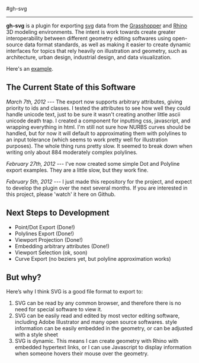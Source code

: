 #gh-svg

---

__gh-svg__ is a plugin for exporting [svg](http://www.w3.org/Graphics/SVG/) data from the [Grasshopper](http://grasshopper3d.com) and
[Rhino](http://www.rhino3d.com/) 3D modeling environments. The intent is work towards create greater
interoperability between different geometry editing softwares using open-source data
format standards, as well as making it easier to create dynamic interfaces
for topics that rely heavily on illustration and geometry, such as architecture,
urban design, industrial design, and data visualization.


Here's an [example](http://benjamingolder.com/static/files/dynamic_example.html).


## The Current State of this Software

_March 7th, 2012 ---_ The export now supports arbitrary attributes, giving priority to ids and classes. I tested the attributes to see how well they
could handle unicode text, just to be sure it wasn't creating another little ascii unicode death trap.
I created a component for inputting css,
javascript, and wrapping everything in html. I'm still not sure how NURBS
curves should be handled, but for now it will default to approximating them
with polylines to an input tolerance (which seems to work pretty well for
illustration purposes). The whole thing runs pretty slow. It seemed to break
down when writing only about 884 moderately complex polylines.

_February 27th, 2012 ---_ I've now created some simple Dot and Polyline export
examples. They are a little slow, but they work fine.

_February 5th, 2012 ---_ I just made this repository for the project, and expect to
develop the plugin over the next several months. If you are interested in this
project, please 'watch' it here on Github.


## Next Steps to Development

* Point/Dot Export (Done!)
* Polylines Export (Done!)
* Viewport Projection (Done!)
* Embedding arbitrary attributes (Done!)
* Viewport Selection (ok, soon)
* Curve Export (no beziers yet, but polyline approximation works)

## But why?

Here’s why I think SVG is a good file format to export to:

1. SVG can be read by any common browser, and therefore there is no need for special software to view it.
2. SVG can be easily read and edited by most vector editing software, including Adobe Illustrator and many open source softwares.
style information can be easily embedded in the geometry, or can be adjusted with a style sheet
3. SVG is dynamic. This means I can create geometry with Rhino with embedded hypertext links, or I can use Javascript to display information when someone hovers their mouse over the geometry.

